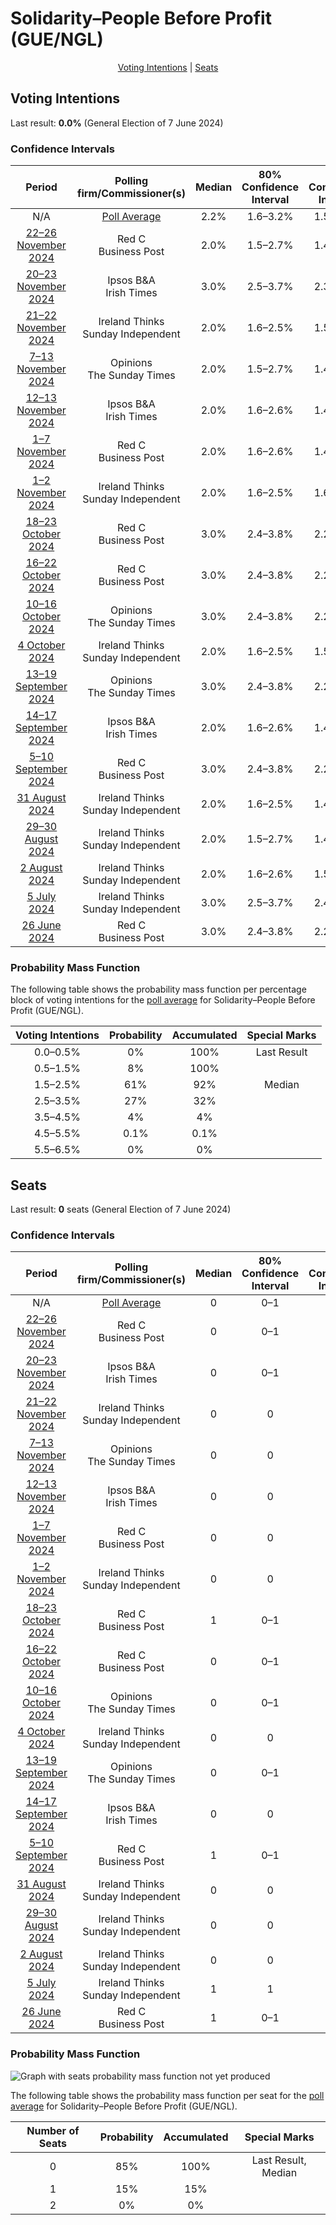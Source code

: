 # Solidarity–People Before Profit (GUE/NGL)

<p align="center"><a href="#voting-intentions">Voting Intentions</a> | <a href="#seats">Seats</a></p>

## Voting Intentions

Last result: **0.0%** (General Election of 7 June 2024)

### Confidence Intervals

| Period     | Polling firm/Commissioner(s) | Median | 80% Confidence Interval | 90% Confidence Interval | 95% Confidence Interval | 99% Confidence Interval |
|:----------:|:----------------:|:-----------:|:-----------------------:|:-----------------------:|:-----------------------:|:-----------------------:|
| N/A | [Poll Average](average.html) | 2.2% | 1.6–3.2% | 1.5–3.5% | 1.4–3.7% | 1.2–4.2% |
| [22–26 November 2024](2024-11-26-RedC.html) | Red C <br> Business Post | 2.0% | 1.5–2.7% | 1.4–2.9% | 1.3–3.1% | 1.1–3.4% |
| [20–23 November 2024](2024-11-23-IpsosBA.html) | Ipsos B&A <br> Irish Times | 3.0% | 2.5–3.7% | 2.3–3.9% | 2.2–4.1% | 1.9–4.5% |
| [21–22 November 2024](2024-11-22-IrelandThinks.html) | Ireland Thinks <br> Sunday Independent | 2.0% | 1.6–2.5% | 1.5–2.7% | 1.4–2.8% | 1.2–3.1% |
| [7–13 November 2024](2024-11-13-Opinions.html) | Opinions <br> The Sunday Times | 2.0% | 1.5–2.7% | 1.4–2.9% | 1.3–3.1% | 1.1–3.4% |
| [12–13 November 2024](2024-11-13-IpsosBA.html) | Ipsos B&A <br> Irish Times | 2.0% | 1.6–2.6% | 1.4–2.8% | 1.3–3.0% | 1.2–3.3% |
| [1–7 November 2024](2024-11-07-RedC.html) | Red C <br> Business Post | 2.0% | 1.6–2.6% | 1.4–2.8% | 1.3–2.9% | 1.2–3.3% |
| [1–2 November 2024](2024-11-02-IrelandThinks.html) | Ireland Thinks <br> Sunday Independent | 2.0% | 1.6–2.5% | 1.6–2.7% | 1.5–2.8% | 1.3–3.0% |
| [18–23 October 2024](2024-10-23-RedC.html) | Red C <br> Business Post | 3.0% | 2.4–3.8% | 2.2–4.0% | 2.1–4.3% | 1.8–4.7% |
| [16–22 October 2024](2024-10-22-RedC.html) | Red C <br> Business Post | 3.0% | 2.4–3.8% | 2.2–4.1% | 2.1–4.3% | 1.9–4.7% |
| [10–16 October 2024](2024-10-16-Opinions.html) | Opinions <br> The Sunday Times | 3.0% | 2.4–3.8% | 2.2–4.0% | 2.1–4.2% | 1.8–4.7% |
| [4 October 2024](2024-10-04-IrelandThinks.html) | Ireland Thinks <br> Sunday Independent | 2.0% | 1.6–2.5% | 1.5–2.7% | 1.4–2.9% | 1.2–3.2% |
| [13–19 September 2024](2024-09-19-Opinions.html) | Opinions <br> The Sunday Times | 3.0% | 2.4–3.8% | 2.2–4.1% | 2.1–4.3% | 1.9–4.7% |
| [14–17 September 2024](2024-09-17-IpsosBA.html) | Ipsos B&A <br> Irish Times | 2.0% | 1.6–2.6% | 1.4–2.8% | 1.3–3.0% | 1.2–3.3% |
| [5–10 September 2024](2024-09-10-RedC.html) | Red C <br> Business Post | 3.0% | 2.4–3.8% | 2.2–4.0% | 2.1–4.2% | 1.8–4.7% |
| [31 August 2024](2024-08-31-IrelandThinks.html) | Ireland Thinks <br> Sunday Independent | 2.0% | 1.6–2.5% | 1.4–2.7% | 1.4–2.8% | 1.2–3.1% |
| [29–30 August 2024](2024-08-30-IrelandThinks.html) | Ireland Thinks <br> Sunday Independent | 2.0% | 1.5–2.7% | 1.4–3.0% | 1.3–3.1% | 1.1–3.5% |
| [2 August 2024](2024-08-02-IrelandThinks.html) | Ireland Thinks <br> Sunday Independent | 2.0% | 1.6–2.6% | 1.5–2.8% | 1.4–2.9% | 1.2–3.2% |
| [5 July 2024](2024-07-05-IrelandThinks.html) | Ireland Thinks <br> Sunday Independent | 3.0% | 2.5–3.7% | 2.4–3.9% | 2.2–4.0% | 2.0–4.4% |
| [26 June 2024](2024-06-26-RedC.html) | Red C <br> Business Post | 3.0% | 2.4–3.8% | 2.2–4.1% | 2.1–4.3% | 1.9–4.7% |

### Probability Mass Function

The following table shows the probability mass function per percentage block of voting intentions for the [poll average](average.html) for Solidarity–People Before Profit (GUE/NGL).

| Voting Intentions | Probability | Accumulated | Special Marks |
|:-----------------:|:-----------:|:-----------:|:-------------:|
| 0.0–0.5% | 0% | 100% | Last Result |
| 0.5–1.5% | 8% | 100% |  |
| 1.5–2.5% | 61% | 92% | Median |
| 2.5–3.5% | 27% | 32% |  |
| 3.5–4.5% | 4% | 4% |  |
| 4.5–5.5% | 0.1% | 0.1% |  |
| 5.5–6.5% | 0% | 0% |  |


## Seats

Last result: **0** seats (General Election of 7 June 2024)

### Confidence Intervals

| Period     | Polling firm/Commissioner(s) | Median | 80% Confidence Interval | 90% Confidence Interval | 95% Confidence Interval | 99% Confidence Interval |
|:----------:|:----------------:|:------:|:-----------------------:|:-----------------------:|:-----------------------:|:-----------------------:|
| N/A | [Poll Average](average.html) | 0 | 0–1 | 0–1 | 0–1 | 0–1 |
| [22–26 November 2024](2024-11-26-RedC.html) | Red C <br> Business Post | 0 | 0–1 | 0–1 | 0–1 | 0–1 |
| [20–23 November 2024](2024-11-23-IpsosBA.html) | Ipsos B&A <br> Irish Times | 0 | 0–1 | 0–1 | 0–1 | 0–1 |
| [21–22 November 2024](2024-11-22-IrelandThinks.html) | Ireland Thinks <br> Sunday Independent | 0 | 0 | 0 | 0 | 0 |
| [7–13 November 2024](2024-11-13-Opinions.html) | Opinions <br> The Sunday Times | 0 | 0 | 0 | 0 | 0 |
| [12–13 November 2024](2024-11-13-IpsosBA.html) | Ipsos B&A <br> Irish Times | 0 | 0 | 0 | 0 | 0 |
| [1–7 November 2024](2024-11-07-RedC.html) | Red C <br> Business Post | 0 | 0 | 0 | 0 | 0–1 |
| [1–2 November 2024](2024-11-02-IrelandThinks.html) | Ireland Thinks <br> Sunday Independent | 0 | 0 | 0 | 0 | 0–1 |
| [18–23 October 2024](2024-10-23-RedC.html) | Red C <br> Business Post | 1 | 0–1 | 0–1 | 0–1 | 0–1 |
| [16–22 October 2024](2024-10-22-RedC.html) | Red C <br> Business Post | 0 | 0–1 | 0–1 | 0–1 | 0–1 |
| [10–16 October 2024](2024-10-16-Opinions.html) | Opinions <br> The Sunday Times | 0 | 0–1 | 0–1 | 0–1 | 0–1 |
| [4 October 2024](2024-10-04-IrelandThinks.html) | Ireland Thinks <br> Sunday Independent | 0 | 0 | 0 | 0 | 0 |
| [13–19 September 2024](2024-09-19-Opinions.html) | Opinions <br> The Sunday Times | 0 | 0–1 | 0–1 | 0–1 | 0–1 |
| [14–17 September 2024](2024-09-17-IpsosBA.html) | Ipsos B&A <br> Irish Times | 0 | 0 | 0 | 0 | 0 |
| [5–10 September 2024](2024-09-10-RedC.html) | Red C <br> Business Post | 1 | 0–1 | 0–1 | 0–1 | 0–1 |
| [31 August 2024](2024-08-31-IrelandThinks.html) | Ireland Thinks <br> Sunday Independent | 0 | 0 | 0 | 0 | 0–1 |
| [29–30 August 2024](2024-08-30-IrelandThinks.html) | Ireland Thinks <br> Sunday Independent | 0 | 0 | 0 | 0 | 0–1 |
| [2 August 2024](2024-08-02-IrelandThinks.html) | Ireland Thinks <br> Sunday Independent | 0 | 0 | 0 | 0 | 0–1 |
| [5 July 2024](2024-07-05-IrelandThinks.html) | Ireland Thinks <br> Sunday Independent | 1 | 1 | 1 | 0–1 | 0–1 |
| [26 June 2024](2024-06-26-RedC.html) | Red C <br> Business Post | 1 | 0–1 | 0–1 | 0–1 | 0–1 |

### Probability Mass Function

![Graph with seats probability mass function not yet produced](average-seats-pmf-solidarity–peoplebeforeprofitguengl.png "Seats Probability Mass Function")

The following table shows the probability mass function per seat for the [poll average](average.html) for Solidarity–People Before Profit (GUE/NGL).

| Number of Seats | Probability | Accumulated | Special Marks |
|:---------------:|:-----------:|:-----------:|:-------------:|
| 0 | 85% | 100% | Last Result, Median |
| 1 | 15% | 15% |  |
| 2 | 0% | 0% |  |



